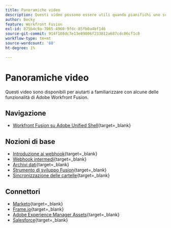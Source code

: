 ```yaml
---
title: Panoramiche video
description: Questi video possono essere utili quando pianifichi uno scenario
author: Becky
feature: Workfront Fusion
exl-id: 875b4c9a-7065-4960-9fdc-85fb0a4bf146
source-git-commit: 914f108dc7e13e89806f233812a687cdc06cf1c8
workflow-type: tm+mt
source-wordcount: '60'
ht-degree: 1%

---
```


# Panoramiche video

Questi video sono disponibili per aiutarti a familiarizzare con alcune delle funzionalità di Adobe Workfront Fusion.

## Navigazione

* [Workfront Fusion su Adobe Unified Shell](https://video.tv.adobe.com/v/3412392/){target=_blank}

## Nozioni di base

* [Introduzione ai webhook](https://video.tv.adobe.com/v/3427025/){target=_blank}
* [Webhook intermedi](https://video.tv.adobe.com/v/3427030/){target=_blank}
* [Archivi dati](https://video.tv.adobe.com/v/3427029/){target=_blank}
* [Strumento di sviluppo Fusion](https://video.tv.adobe.com/v/3427031/){target=_blank}
* [Sincronizzazione delle cartelle](https://video.tv.adobe.com/v/3427033/){target=_blank}

## Connettori

* [Marketo](https://video.tv.adobe.com/v/3427026/){target=_blank}
* [Frame.io](https://video.tv.adobe.com/v/3427032/){target=_blank}
* [Adobe Experience Manager Assets](https://video.tv.adobe.com/v/3427034/){target=_blank}
* [Salesforce](https://video.tv.adobe.com/v/3427027/){target=_blank}
